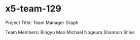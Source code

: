 # x5-team-129

Project Title: Team Manager Graph

Team Members:
Bingyu Mao
Michael Nogeura
Shannon Stiles
